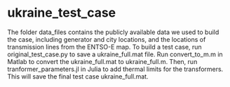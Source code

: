 # ukraine_test_case
The folder data_files contains the publicly available data we used to build the case, including generator and city locations, and the locations of transmission lines from the ENTSO-E map. 
To build a test case, run original_test_case.py to save a ukraine_full.mat file. Run convert_to_m.m in Matlab to convert the ukraine_full.mat to ukraine_full.m. Then, run tranformer_parameters.jl in Julia to 
add thermal limits for the transformers. This will save the final test case ukraine_full.mat.

